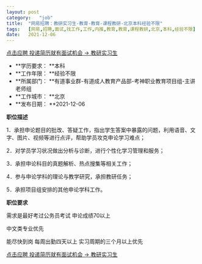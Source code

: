 ```yaml
---
layout:	post
category:	"job"
title:	"网易招聘：教研实习生-教育-教育-课程教研-北京本科经验不限"
tags:	[网易,招聘,面试,找工作,工作,内推,教育,教育,课程教研,北京,本科,经验不限]
date:	2021-12-06
---
```


[点击应聘 投递简历就有面试机会 ->  教研实习生](http://mobile.bole.netease.com/bole/boleDetail?id=33960&employeeId=346f03c3cda5f04c&key=all)



- **学历要求： **本科
- **工作年限： **经验不限
- **所属部门： **有道事业群-有道成人教育产品部-考神职业教育项目组-主讲老师组
- **工作城市： **北京
- **发布日期： **2021-12-06



**职位描述**

1．承担申论题目的批改、答疑工作，指出学生答案中暴露的问题，利用语音、文字、图片、视频等进行点评，帮助学员攻克申论学习难点；

2．对学员学习状况做出分析与诊断，进行个性化学习管理和服务；

3．承担申论科目的真题解析、热点搜集等相关工作；

4．参与申论学科的理论与教学研究，承担教研任务；

5．承担项目组安排的其他申论学科工作。



**职位要求**

需求是最好考过公务员考试 申论成绩70以上

中文类专业优先

能尽快到岗 每周出勤四天以上  实习周期的三个月以上优先



[点击应聘 投递简历就有面试机会 ->  教研实习生](http://mobile.bole.netease.com/bole/boleDetail?id=33960&employeeId=346f03c3cda5f04c&key=all)